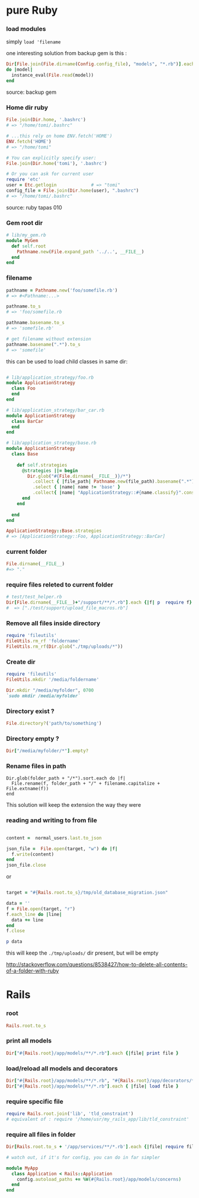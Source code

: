 # pure Ruby


### load modules

simply `load 'filename`

one interesting solution from backup gem is this :

```ruby
Dir[File.join(File.dirname(Config.config_file), "models", "*.rb")].each
do |model|
  instance_eval(File.read(model))
end
```
source: backup gem

### Home dir ruby 

```ruby
File.join(Dir.home, '.bashrc')
# => "/home/tomi/.bashrc"  

# ...this rely on home ENV.fetch('HOME') 
ENV.fetch('HOME')
# => "/home/tomi"

# You can explicitly specify user:
File.join(Dir.home('tomi'), '.bashrc')

# Or you can ask for current user
require 'etc'
user = Etc.getlogin             # => "tomi"
config_file = File.join(Dir.home(user), ".bashrc")
# => "/home/tomi/.bashrc"
```

source: ruby tapas 010

### Gem root dir

```ruby
# lib/my_gem.rb
module MyGem
  def self.root
    Pathname.new(File.expand_path '../..', __FILE__)
  end
end
```

### filename

```ruby
pathname = Pathname.new('foo/somefile.rb') 
# => #<Pathname:...>

pathname.to_s
# => 'foo/somefile.rb

pathname.basename.to_s
# => 'somefile.rb'

# get filename without extension
pathname.basename(".*").to_s
# => 'somefile'
```

this can be used to load child classes in same dir:

```ruby

# lib/application_strategy/foo.rb
module ApplicationStrategy
  class Foo
  end
end

# lib/application_strategy/bar_car.rb
module ApplicationStrategy
  class BarCar
  end
end

# lib/application_strategy/base.rb
module ApplicationStrategy
  class Base
  
    def self.strategies
      @strategies ||= begin
        Dir.glob("#{File.dirname(__FILE__)}/*")
          .collect { |file_path| Pathname.new(file_path).basename(".*").to_s }
          .select { |name| name != 'base' }
          .collect{ |name| "ApplicationStrategy::#{name.classify}".constantize } # classify & constantize are Rails methods
      end
    end 
    
  end
end

ApplicationStrategy::Base.strategies 
# => [ApplicationStrategy::Foo, ApplicationStrategy::BarCar]
```


### current folder

```ruby
File.dirname(__FILE__)
#=> "."
```

### require files releted to current folder

```ruby
# test/test_helper.rb
Dir[File.dirname(__FILE__)+"/support/**/*.rb"].each {|f| p  require f}   
#  => ["./test/support/upload_file_macros.rb"] 
```

### Remove all files inside directory

```ruby
require 'fileutils'
FileUtils.rm_rf 'foldername'
FileUtils.rm_rf(Dir.glob("./tmp/uploads/*"))
```
    
### Create dir 

~~~ruby
require 'fileutils' 
FileUtils.mkdir '/media/foldername'

Dir.mkdir "/media/myfolder", 0700
`sudo mkdir /media/myfolder`
~~~

### Directory exist ?

~~~ruby
File.directory?('path/to/something')
~~~

### Directory empty ?

```ruby
Dir["/media/myfolder/*"].empty?
```
    
### Rename files in path

    Dir.glob(folder_path + "/*").sort.each do |f|
      File.rename(f, folder_path + "/" + filename.capitalize + File.extname(f))
    end
    
This solution will keep the extension the way they were


### reading and writing to from file

~~~ruby

content =  normal_users.last.to_json

json_file =  File.open(target, "w") do |f|
  f.write(content)
end
json_file.close

~~~

or

~~~ruby

target = "#{Rails.root.to_s}/tmp/old_database_migration.json" 

data = ''
f = File.open(target, "r") 
f.each_line do |line|
  data += line
end
f.close

p data
~~~


this will keep the `./tmp/uploads/` dir present, but will be empty

http://stackoverflow.com/questions/8538427/how-to-delete-all-contents-of-a-folder-with-ruby

# Rails

### root

```ruby
Rails.root.to_s
```

### print all models

~~~ruby
Dir["#{Rails.root}/app/models/**/*.rb"].each {|file| print file }
~~~

### load/reload all models and decorators

```ruby
Dir["#{Rails.root}/app/models/**/*.rb", "#{Rails.root}/app/decorators/**/*.rb"].each { |file| load file }
Dir["#{Rails.root}/app/models/**/*.rb"].each { |file| load file }

```


### require specific file

```ruby
require Rails.root.join('lib', 'tld_constraint')
# equivalent of : require '/home/usr/my_rails_app/lib/tld_constraint'
```
     
     
### require all files in folder

```ruby
Dir[Rails.root.to_s + '/app/services/**/*.rb'].each {|file| require file }

# watch out, if it's for config, you can do in far simpler

module MyApp
  class Application < Rails::Application
    config.autoload_paths += %W(#{Rails.root}/app/models/concerns)
  end
end
```
     
